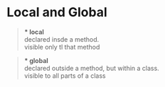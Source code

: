 # Local and Global
> __* local__ <br>
declared insde a method. <br> 
visible only tl that method

> __* global__ <br>
declared outside a method, but within a class. <br>
visible to all parts of a class

<br>


